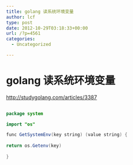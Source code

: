 ```yaml
---
title: golang 读系统环境变量
author: lcf
type: post
date: 2012-10-29T03:18:33+00:00
url: /?p=4561
categories:
  - Uncategorized

---
```

# golang 读系统环境变量
http://studygolang.com/articles/3387

```java
  
package system

import "os"

func GetSystemEnv(key string) (value string) {
      
return os.Getenv(key)
  
}
  
```